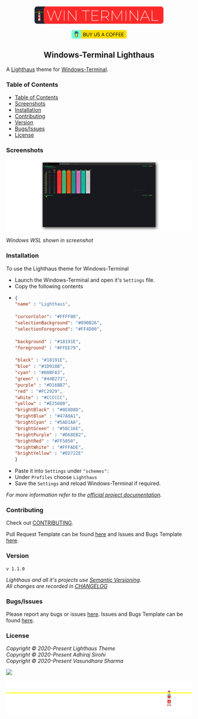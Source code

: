 <p align="center"><img src="https://raw.githubusercontent.com/lighthaus-theme/windows-terminal/bbb3b6b9e3b09b8d9ba117f10509e9a6d88b7763/assets/win-term-badge.svg" width="350"><p>

<p align="center">
   <a href="https://www.buymeacoffee.com/asirohi"><img alt="Status" src="https://raw.githubusercontent.com/lighthaus-theme/lighthaus-theme/3cc9fd60c69da89f56721ca9048f38709b3dc878/BuyUsACoffee.svg" width="150" height="23"></a>
</p>

<h2 align="center">Windows-Terminal Lighthaus</h2>

A [Lighthaus](https://github.com/lighthaus-theme/lighthaus) theme for [Windows-Terminal](https://github.com/microsoft/terminal).

### Table of Contents

- [Table of Contents](#table-of-contents)
- [Screenshots](#screenshots)
- [Installation](#installation)
- [Contributing](#contributing)
- [Version](#version)
- [Bugs/Issues](#bugsissues)
- [License](#license)

### Screenshots

<p align="center"><img src="https://github.com/lighthaus-theme/windows-terminal/blob/main/assets/win-term-01.png?raw=true"><p>

_Windows WSL shown in screenshot_

### Installation

To use the Lighthaus theme for Windows-Terminal <br>
- Launch the Windows-Terminal and open it's `Settings` file.
- Copy the following contents
-   ``` json
    {
    "name" : "Lighthaus",

    "cursorColor": "#FFFF00",
    "selectionBackground": "#090B26",
    "selectionForeground": "#FF4D00",

    "background" : "#18191E",
    "foreground" : "#FFEE79",

    "black" : "#18191E",
    "blue" : "#1D918B",
    "cyan" : "#00BFA3",
    "green" : "#44B273",
    "purple" : "#D16BB7",
    "red" : "#FC2929",
    "white" : "#CCCCCC",
    "yellow" : "#E25600",
    "brightBlack" : "#8E8D8D",
    "brightBlue" : "#47A8A1",
    "brightCyan" : "#5AD1AA",
    "brightGreen" : "#50C16E",
    "brightPurple" : "#D68EB2",
    "brightRed" : "#FF5050",
    "brightWhite" : "#FFFADE",
    "brightYellow" : "#ED722E"
    }
    ```
- Paste it into `Settings` under `"schemes":`
- Under `Profiles` choose `Lighthaus`
- Save the `Settings` and reload Windows-Terminal if required.

_For more information refer to the [official project documentation](https://docs.microsoft.com/en-us/windows/terminal/customize-settings/color-schemes)._

### Contributing

Check out [CONTRIBUTING](https://github.com/lighthaus-theme/lighthaus/blob/master/CONTRIBUTING.md). 

Pull Request Template can be found [here](https://github.com/lighthaus-theme/lighthaus/blob/master/PULL_REQUEST_TEMPLATE.md) and Issues and Bugs Template [here](https://github.com/lighthaus-theme/lighthaus/blob/master/ISSUE_TEMPLATE.md).

### Version

``` vim
v 1.1.0
```

_Lighthaus and all it's projects use [Semantic Versioning](https://semver.org/)._ <br/>
_All changes are recorded in [CHANGELOG](https://github.com/lighthaus-theme/windows-terminal/blob/master/CHANGELOG.md)_

### Bugs/Issues

Please report any bugs or issues [here](https://github.com/lighthaus-theme/windows-terminal/issues). Issues and Bugs Template can be found [here](https://github.com/lighthaus-theme/lighthaus/blob/master/ISSUE_TEMPLATE.md).

### License 

_Copyright © 2020-Present Lighthaus Theme_<br>
_Copyright © 2020-Present Adhiraj Sirohi_<br>
_Copyright © 2020-Present Vasundhara Sharma_

<p align="left"><a href="https://github.com/lighthaus-theme/windows-terminal/blob/main/LICENSE"><img src="https://img.shields.io/static/v1.svg??style=flat&logo=appveyore&label=License&message=MIT&colorA=1C918A&colorB=50C16E"/></a></p>

<p align="center"><img src="https://raw.githubusercontent.com/lighthaus-theme/lighthaus/9e5cf66db03fc3e183e6cfbf7c4c04263a4f23df/ImageResources/lighthaus-border.svg"><p>
